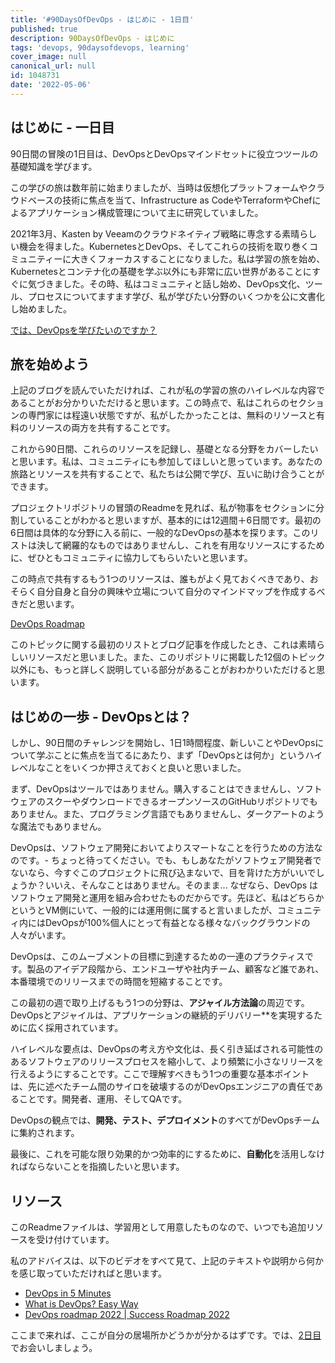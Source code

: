 ```yaml
---
title: '#90DaysOfDevOps - はじめに - 1日目'
published: true
description: 90DaysOfDevOps - はじめに
tags: 'devops, 90daysofdevops, learning'
cover_image: null
canonical_url: null
id: 1048731
date: '2022-05-06'
---
```

## はじめに - 一日目

90日間の冒険の1日目は、DevOpsとDevOpsマインドセットに役立つツールの基礎知識を学びます。

この学びの旅は数年前に始まりましたが、当時は仮想化プラットフォームやクラウドベースの技術に焦点を当て、Infrastructure as CodeやTerraformやChefによるアプリケーション構成管理について主に研究していました。

2021年3月、Kasten by Veeamのクラウドネイティブ戦略に専念する素晴らしい機会を得ました。KubernetesとDevOps、そしてこれらの技術を取り巻くコミュニティーに大きくフォーカスすることになりました。私は学習の旅を始め、Kubernetesとコンテナ化の基礎を学ぶ以外にも非常に広い世界があることにすぐに気づきました。その時、私はコミュニティと話し始め、DevOps文化、ツール、プロセスについてますます学び、私が学びたい分野のいくつかを公に文書化し始めました。

[では、DevOpsを学びたいのですか？](https://blog.kasten.io/devops-learning-curve)

## 旅を始めよう

上記のブログを読んでいただければ、これが私の学習の旅のハイレベルな内容であることがお分かりいただけると思います。この時点で、私はこれらのセクションの専門家には程遠い状態ですが、私がしたかったことは、無料のリソースと有料のリソースの両方を共有することです。

これから90日間、これらのリソースを記録し、基礎となる分野をカバーしたいと思います。私は、コミュニティにも参加してほしいと思っています。あなたの旅路とリソースを共有することで、私たちは公開で学び、互いに助け合うことができます。

プロジェクトリポジトリの冒頭のReadmeを見れば、私が物事をセクションに分割していることがわかると思いますが、基本的には12週間＋6日間です。最初の6日間は具体的な分野に入る前に、一般的なDevOpsの基本を探ります。このリストは決して網羅的なものではありませんし、これを有用なリソースにするために、ぜひともコミュニティに協力してもらいたいと思います。

この時点で共有するもう1つのリソースは、誰もがよく見ておくべきであり、おそらく自分自身と自分の興味や立場について自分のマインドマップを作成するべきだと思います。

[DevOps Roadmap](https://roadmap.sh/devops)

このトピックに関する最初のリストとブログ記事を作成したとき、これは素晴らしいリソースだと思いました。また、このリポジトリに掲載した12個のトピック以外にも、もっと詳しく説明している部分があることがおわかりいただけると思います。

## はじめの一歩 - DevOpsとは？

しかし、90日間のチャレンジを開始し、1日1時間程度、新しいことやDevOpsについて学ぶことに焦点を当てるにあたり、まず「DevOpsとは何か」というハイレベルなことをいくつか押さえておくと良いと思いました。

まず、DevOpsはツールではありません。購入することはできませんし、ソフトウェアのスクーやダウンロードできるオープンソースのGitHubリポジトリでもありません。また、プログラミング言語でもありませんし、ダークアートのような魔法でもありません。

DevOpsは、ソフトウェア開発においてよりスマートなことを行うための方法なのです。- ちょっと待ってください。でも、もしあなたがソフトウェア開発者でないなら、今すぐこのプロジェクトに飛び込まないで、目を背けた方がいいでしょうか？いいえ、そんなことはありません。そのまま... なぜなら、DevOps はソフトウェア開発と運用を組み合わせたものだからです。先ほど、私はどちらかというとVM側にいて、一般的には運用側に属すると言いましたが、コミュニティ内にはDevOpsが100%個人にとって有益となる様々なバックグラウンドの人々がいます。

DevOpsは、このムーブメントの目標に到達するための一連のプラクティスです。製品のアイデア段階から、エンドユーザや社内チーム、顧客など誰であれ、本番環境でのリリースまでの時間を短縮することです。

この最初の週で取り上げるもう1つの分野は、**アジャイル方法論**の周辺です。DevOpsとアジャイルは、アプリケーションの継続的デリバリー**を実現するために広く採用されています。

ハイレベルな要点は、DevOpsの考え方や文化は、長く引き延ばされる可能性のあるソフトウェアのリリースプロセスを縮小して、より頻繁に小さなリリースを行えるようにすることです。ここで理解すべきもう1つの重要な基本ポイントは、先に述べたチーム間のサイロを破壊するのがDevOpsエンジニアの責任であることです。開発者、運用、そしてQAです。

DevOpsの観点では、**開発、テスト、デプロイメント**のすべてがDevOpsチームに集約されます。

最後に、これを可能な限り効果的かつ効率的にするために、**自動化**を活用しなければならないことを指摘したいと思います。

## リソース

このReadmeファイルは、学習用として用意したものなので、いつでも追加リソースを受け付けています。

私のアドバイスは、以下のビデオをすべて見て、上記のテキストや説明から何かを感じ取っていただければと思います。

- [DevOps in 5 Minutes](https://www.youtube.com/watch?v=Xrgk023l4lI)
- [What is DevOps? Easy Way](https://www.youtube.com/watch?v=_Gpe1Zn-1fE&t=43s)
- [DevOps roadmap 2022 | Success Roadmap 2022](https://www.youtube.com/watch?v=7l_n97Mt0ko)

ここまで来れば、ここが自分の居場所かどうかが分かるはずです。では、[2日目](day02.md)でお会いしましょう。

